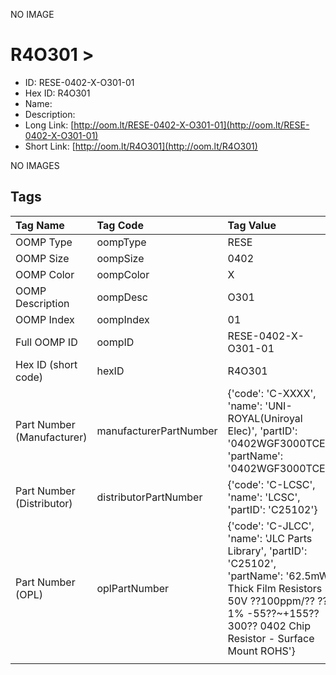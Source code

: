 


  
NO IMAGE  
# R4O301 > 

- ID: RESE-0402-X-O301-01
- Hex ID: R4O301
- Name: 
- Description: 
- Long Link: [http://oom.lt/RESE-0402-X-O301-01](http://oom.lt/RESE-0402-X-O301-01)
- Short Link: [http://oom.lt/R4O301](http://oom.lt/R4O301)
  
NO IMAGES  
## Tags
  

|Tag Name|Tag Code|Tag Value|
| :--- | :--- | :--- |
|OOMP Type|oompType|RESE|
|OOMP Size|oompSize|0402|
|OOMP Color|oompColor|X|
|OOMP Description|oompDesc|O301|
|OOMP Index|oompIndex|01|
|Full OOMP ID|oompID|RESE-0402-X-O301-01|
|Hex ID (short code)|hexID|R4O301|
|Part Number (Manufacturer)|manufacturerPartNumber|{'code': 'C-XXXX', 'name': 'UNI-ROYAL(Uniroyal Elec)', 'partID': '0402WGF3000TCE', 'partName': '0402WGF3000TCE'}|
|Part Number (Distributor)|distributorPartNumber|{'code': 'C-LCSC', 'name': 'LCSC', 'partID': 'C25102'}|
|Part Number (OPL)|oplPartNumber|{'code': 'C-JLCC', 'name': 'JLC Parts Library', 'partID': 'C25102', 'partName': '62.5mW Thick Film Resistors 50V ??100ppm/?? ??1% -55??~+155?? 300?? 0402  Chip Resistor - Surface Mount ROHS'}|
||||
